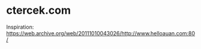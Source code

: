 # ctercek.com

Inspiration: https://web.archive.org/web/20111010043026/http://www.helloauan.com:80/
